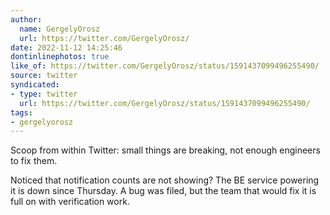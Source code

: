 ```yaml
---
author:
  name: GergelyOrosz
  url: https://twitter.com/GergelyOrosz/
date: 2022-11-12 14:25:46
dontinlinephotos: true
like_of: https://twitter.com/GergelyOrosz/status/1591437099496255490/
source: twitter
syndicated:
- type: twitter
  url: https://twitter.com/GergelyOrosz/status/1591437099496255490/
tags:
- gergelyorosz
---
```


Scoop from within Twitter: small things are breaking, not enough engineers to fix them.



Noticed that notification counts are not showing? The BE service powering it is down since Thursday. A bug was filed, but the team that would fix it is full on with verification work.